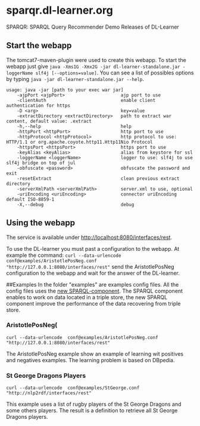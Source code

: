 sparqr.dl-learner.org
=====================

SPARQR: SPARQL Query Recommender Demo Releases of DL-Learner


## Start the webapp
The tomcat7-maven-plugin were used to create this webapp. To start the webapp just give `java -Xms1G -Xmx2G -jar dl-learner-standalone.jar -loggerName slf4j [--options=value]`. You can see a list of possibles options by typing `java -jar dl-learner-standalone.jar --help`.
	
	usage: java -jar [path to your exec war jar]
		-ajpPort <ajpPort>                     ajp port to use
		-clientAuth                            enable client authentication for https
		-D <arg>                               key=value
		-extractDirectory <extractDirectory>   path to extract war content, default value: .extract
		-h,--help                              help
		-httpPort <httpPort>                   http port to use
		-httpProtocol <httpProtocol>           http protocol to use: HTTP/1.1 or org.apache.coyote.http11.Http11Nio Protocol
		-httpsPort <httpsPort>                 https port to use
		-keyAlias <keyAlias>                   alias from keystore for ssl
		-loggerName <loggerName>               logger to use: slf4j to use slf4j bridge on top of jul
		-obfuscate <password>                  obfuscate the password and exit
		-resetExtract                          clean previous extract directory
		-serverXmlPath <serverXmlPath>         server.xml to use, optional
		-uriEncoding <uriEncoding>             connector uriEncoding default ISO-8859-1
		-X,--debug                             debug
 		
## Using the webapp
The service is available under [http://localhost:8080/interfaces/rest](http://localhost:8080/interfaces/rest). 

To use the DL-learner you must past a configuration to the webapp. At example the command: `curl --data-urlencode  conf@examples/AristotlePosNeg.conf  "http://127.0.0.1:8080/interfaces/rest"` send the AristotlePosNeg configuration to the webapp and wait for the answer of the DL-learner.

##Examples
In the folder "examples" are examples config files. All the config files uses the [new SPARQL-component](http://jens-lehmann.org/files/2012/jist_dllearner_sparql.pdf). The SPARQL component enables to work on data located in a triple store, the new SPARQL component improve the performance of the data recovering from triple store.

### AristotlePosNeg(
`curl --data-urlencode  conf@examples/AristotlePosNeg.conf  "http://127.0.0.1:8080/interfaces/rest"`
	
The AristotlePosNeg example show an example of learning wit positives and negatives examples. The learning problem is based on DBpedia.

### St George Dragons Players
`curl --data-urlencode  conf@examples/StGeorge.conf  "http://nlp2rdf/interfaces/rest"`
	
This example uses a list of rugby players of the St George Dragons and some others players.
The result is a definition to retrieve all St George Dragons players.
